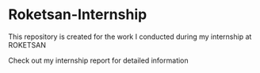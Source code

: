 # Roketsan-Internship

This repository is created for the work I conducted during my internship at ROKETSAN

Check out my internship report for detailed information
